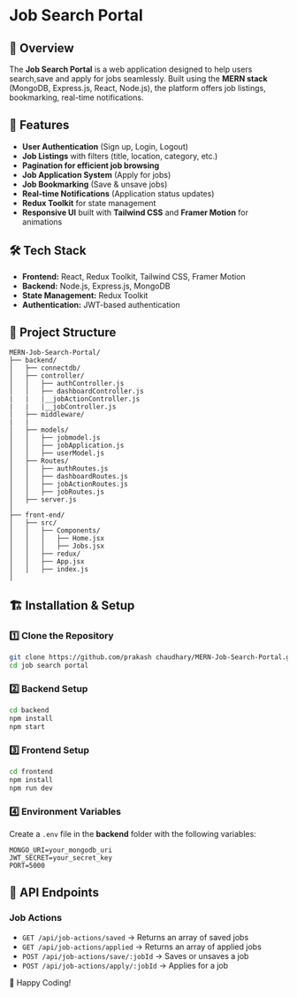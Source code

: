 #  Job Search Portal

## 📌 Overview
The **Job Search Portal** is a web application designed to help users search,save and apply for jobs seamlessly. Built using the **MERN stack** (MongoDB, Express.js, React, Node.js), the platform offers job listings, bookmarking, real-time notifications.

## 🚀 Features
- **User Authentication** (Sign up, Login, Logout)
- **Job Listings** with filters (title, location, category, etc.)
- **Pagination for efficient job browsing**
- **Job Application System** (Apply for jobs)
- **Job Bookmarking** (Save & unsave jobs)
- **Real-time Notifications** (Application status updates)
- **Redux Toolkit** for state management
- **Responsive UI** built with **Tailwind CSS** and **Framer Motion** for animations

## 🛠 Tech Stack
- **Frontend:** React, Redux Toolkit, Tailwind CSS, Framer Motion
- **Backend:** Node.js, Express.js, MongoDB
- **State Management:** Redux Toolkit
- **Authentication:** JWT-based authentication

## 📂 Project Structure
```
MERN-Job-Search-Portal/
├── backend/
│   ├── connectdb/
│   ├── controller/
│   │   ├── authController.js
│   │   ├── dashboardController.js
|   |   |__jobActionController.js
|   |   |__jobController.js
│   ├── middleware/
|   |
│   ├── models/
│   │   ├── jobmodel.js
│   │   ├── jobApplication.js
│   │   ├── userModel.js
│   ├── Routes/
│   │   ├── authRoutes.js
│   │   ├── dashboardRoutes.js
│   │   ├── jobActionRoutes.js
│   │   ├── jobRoutes.js
│   ├── server.js
│
├── front-end/
│   ├── src/
│   │   ├── Components/
│   │   │   ├── Home.jsx
│   │   │   ├── Jobs.jsx
│   │   ├── redux/
│   │   ├── App.jsx
│   │   ├── index.js
│
```

## 🏗 Installation & Setup
### **1️⃣ Clone the Repository**
```sh
git clone https://github.com/prakash chaudhary/MERN-Job-Search-Portal.git
cd job search portal
```

### **2️⃣ Backend Setup**
```sh
cd backend
npm install
npm start
```

### **3️⃣ Frontend Setup**
```sh
cd frontend
npm install
npm run dev
```

### **4️⃣ Environment Variables**
Create a `.env` file in the **backend** folder with the following variables:
```
MONGO_URI=your_mongodb_uri
JWT_SECRET=your_secret_key
PORT=5000
```

## 📌 API Endpoints
### **Job Actions**
- `GET /api/job-actions/saved` → Returns an array of saved jobs
- `GET /api/job-actions/applied` → Returns an array of applied jobs
- `POST /api/job-actions/save/:jobId` → Saves or unsaves a job
- `POST /api/job-actions/apply/:jobId` → Applies for a job

🎯 Happy Coding!

